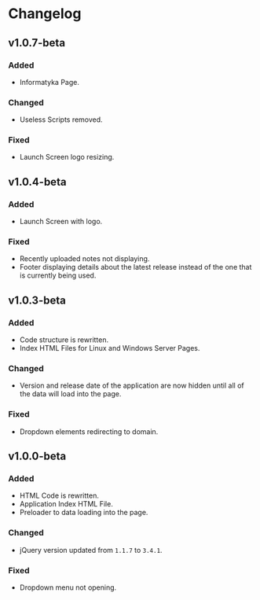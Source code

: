 # Changelog

## v1.0.7-beta
### Added
- Informatyka Page.

### Changed
- Useless Scripts removed.

### Fixed
- Launch Screen logo resizing.

## v1.0.4-beta
### Added
- Launch Screen with logo.

### Fixed
- Recently uploaded notes not displaying.
- Footer displaying details about the latest release instead of the one that is currently being used.

## v1.0.3-beta
### Added
- Code structure is rewritten.
- Index HTML Files for Linux and Windows Server Pages.

### Changed
- Version and release date of the application are now hidden until all of the data will load into the page.

### Fixed
- Dropdown elements redirecting to domain.

## v1.0.0-beta
### Added
- HTML Code is rewritten.
- Application Index HTML File.
- Preloader to data loading into the page.

### Changed
- jQuery version updated from `1.1.7` to `3.4.1`.

### Fixed
- Dropdown menu not opening.

